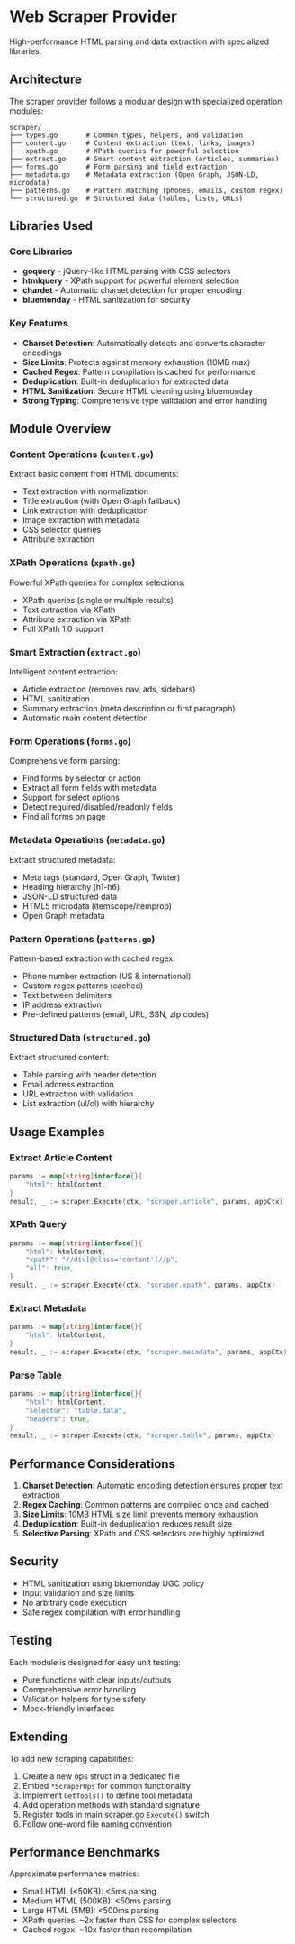 # Web Scraper Provider

High-performance HTML parsing and data extraction with specialized libraries.

## Architecture

The scraper provider follows a modular design with specialized operation modules:

```
scraper/
├── types.go       # Common types, helpers, and validation
├── content.go     # Content extraction (text, links, images)
├── xpath.go       # XPath queries for powerful selection
├── extract.go     # Smart content extraction (articles, summaries)
├── forms.go       # Form parsing and field extraction
├── metadata.go    # Metadata extraction (Open Graph, JSON-LD, microdata)
├── patterns.go    # Pattern matching (phones, emails, custom regex)
└── structured.go  # Structured data (tables, lists, URLs)
```

## Libraries Used

### Core Libraries
- **goquery** - jQuery-like HTML parsing with CSS selectors
- **htmlquery** - XPath support for powerful element selection
- **chardet** - Automatic charset detection for proper encoding
- **bluemonday** - HTML sanitization for security

### Key Features
- **Charset Detection**: Automatically detects and converts character encodings
- **Size Limits**: Protects against memory exhaustion (10MB max)
- **Cached Regex**: Pattern compilation is cached for performance
- **Deduplication**: Built-in deduplication for extracted data
- **HTML Sanitization**: Secure HTML cleaning using bluemonday
- **Strong Typing**: Comprehensive type validation and error handling

## Module Overview

### Content Operations (`content.go`)
Extract basic content from HTML documents:
- Text extraction with normalization
- Title extraction (with Open Graph fallback)
- Link extraction with deduplication
- Image extraction with metadata
- CSS selector queries
- Attribute extraction

### XPath Operations (`xpath.go`)
Powerful XPath queries for complex selections:
- XPath queries (single or multiple results)
- Text extraction via XPath
- Attribute extraction via XPath
- Full XPath 1.0 support

### Smart Extraction (`extract.go`)
Intelligent content extraction:
- Article extraction (removes nav, ads, sidebars)
- HTML sanitization
- Summary extraction (meta description or first paragraph)
- Automatic main content detection

### Form Operations (`forms.go`)
Comprehensive form parsing:
- Find forms by selector or action
- Extract all form fields with metadata
- Support for select options
- Detect required/disabled/readonly fields
- Find all forms on page

### Metadata Operations (`metadata.go`)
Extract structured metadata:
- Meta tags (standard, Open Graph, Twitter)
- Heading hierarchy (h1-h6)
- JSON-LD structured data
- HTML5 microdata (itemscope/itemprop)
- Open Graph metadata

### Pattern Operations (`patterns.go`)
Pattern-based extraction with cached regex:
- Phone number extraction (US & international)
- Custom regex patterns (cached)
- Text between delimiters
- IP address extraction
- Pre-defined patterns (email, URL, SSN, zip codes)

### Structured Data (`structured.go`)
Extract structured content:
- Table parsing with header detection
- Email address extraction
- URL extraction with validation
- List extraction (ul/ol) with hierarchy

## Usage Examples

### Extract Article Content
```go
params := map[string]interface{}{
    "html": htmlContent,
}
result, _ := scraper.Execute(ctx, "scraper.article", params, appCtx)
```

### XPath Query
```go
params := map[string]interface{}{
    "html": htmlContent,
    "xpath": "//div[@class='content']//p",
    "all": true,
}
result, _ := scraper.Execute(ctx, "scraper.xpath", params, appCtx)
```

### Extract Metadata
```go
params := map[string]interface{}{
    "html": htmlContent,
}
result, _ := scraper.Execute(ctx, "scraper.metadata", params, appCtx)
```

### Parse Table
```go
params := map[string]interface{}{
    "html": htmlContent,
    "selector": "table.data",
    "headers": true,
}
result, _ := scraper.Execute(ctx, "scraper.table", params, appCtx)
```

## Performance Considerations

1. **Charset Detection**: Automatic encoding detection ensures proper text extraction
2. **Regex Caching**: Common patterns are compiled once and cached
3. **Size Limits**: 10MB HTML size limit prevents memory exhaustion
4. **Deduplication**: Built-in deduplication reduces result size
5. **Selective Parsing**: XPath and CSS selectors are highly optimized

## Security

- HTML sanitization using bluemonday UGC policy
- Input validation and size limits
- No arbitrary code execution
- Safe regex compilation with error handling

## Testing

Each module is designed for easy unit testing:
- Pure functions with clear inputs/outputs
- Comprehensive error handling
- Validation helpers for type safety
- Mock-friendly interfaces

## Extending

To add new scraping capabilities:

1. Create a new ops struct in a dedicated file
2. Embed `*ScraperOps` for common functionality
3. Implement `GetTools()` to define tool metadata
4. Add operation methods with standard signature
5. Register tools in main scraper.go `Execute()` switch
6. Follow one-word file naming convention

## Performance Benchmarks

Approximate performance metrics:
- Small HTML (<50KB): <5ms parsing
- Medium HTML (500KB): <50ms parsing  
- Large HTML (5MB): <500ms parsing
- XPath queries: ~2x faster than CSS for complex selectors
- Cached regex: ~10x faster than recompilation
